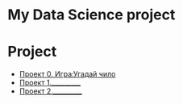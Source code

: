 # My Data Science project

# Project

* [Проект 0. Игра:Угадай чило](https://github.com/Konstantin65349/sf_homework_ds/tree/main/Project_0)
* [Проект 1._________]()
* [Проект 2._________]()